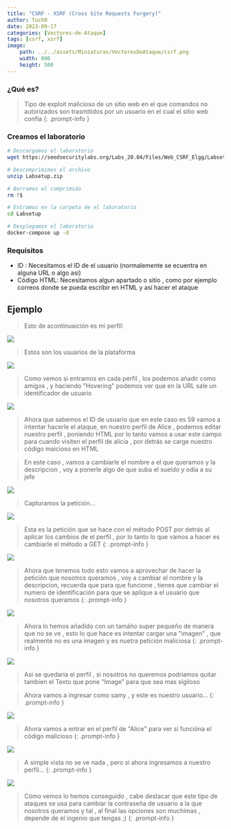 ```yaml
---
title: "CSRF - XSRF (Cross Site Requests Forgery)"
author: Tuch0
date: 2023-09-17
categories: [Vectores-de-Ataque]
tags: [csrf, xsrf]
image:
    path: ../../assets/Miniaturas/VectoresDeAtaque/csrf.png
    width: 800
    height: 500
---
```



### ¿Qué es?

> Tipo de exploit malicioso de un sitio web en el que comandos no autorizados son trasmitidos por un usuario en el cual el sitio web confia
{: .prompt-info }

### Creamos el laboratorio

```bash
# Descargamos el laboratorio
wget https://seedsecuritylabs.org/Labs_20.04/Files/Web_CSRF_Elgg/Labsetup.zip

# Descomprimimos el archivo
unzip Labsetup.zip

# Borramos el comprimido
rm !$

# Entramos en la carpeta de el laboratorio
cd Labsetup

# Desplegamos el laboratorio
docker-compose up -d
```

### Requisitos
- ID : Necesitamos el ID de el usuario (normalemente se ecuentra en alguna URL o algo asi)
- Código HTML: Necesitamos algun apartado o sitio , como por ejemplo correos donde se pueda escribir en HTML y así hacer el ataque

## Ejemplo

> Esto de acontinuaición es mi perfil:

![](../../assets/VectoresDeAtaque/CSRF-XSRF-(Cross-Site-Requests-Forgery)/1.jpg)

> Estos son los usuarios de la plataforma

![](../../assets/VectoresDeAtaque/CSRF-XSRF-(Cross-Site-Requests-Forgery)/2.jpg)

> Como vemos si entramos en cada perfil , los podemos añadir como amigos , y haciendo "Hovering" podemos ver que en la URL sale un identificador de usuario

![](../../assets/VectoresDeAtaque/CSRF-XSRF-(Cross-Site-Requests-Forgery)/3.jpg)

> Ahora que sabemos el ID de usuario que en este caso es 59 vamos a intentar hacerle el ataque, en nuestro perfil de Alice , podemos editar nuestro perfil , poniendo HTML por lo tanto vamos a usar este campo para cuando visiten el perfil de alicia , por detrás se carge nuestro código maicioso en HTML 

> En este caso , vamos a cambiarle el nombre a el que queramos y la descripcion , voy a ponerle algo de que suba el sueldo y odia a su jefe

![](../../assets/VectoresDeAtaque/CSRF-XSRF-(Cross-Site-Requests-Forgery)/4.jpg)

> Capturamos la petición...

![](../../assets/VectoresDeAtaque/CSRF-XSRF-(Cross-Site-Requests-Forgery)/5.jpg)

> Esta es la petición que se hace con el método POST por detrás al aplicar los cambios de el perfil , por lo tanto lo que vamos a hacer es cambiarle el método a GET
{: .prompt-info }

![](../../assets/VectoresDeAtaque/CSRF-XSRF-(Cross-Site-Requests-Forgery)/6.jpg)

> Ahora que tenemos todo esto vamos a aprovechar de hacer la petición que nosotros queramos , voy a cambiar el nombre y la descripcion, recuerda que para que funcione , tienes que cambiar el numero de identificación para que se aplique a el usuario que nosotros queramos
{: .prompt-info }

![](../../assets/VectoresDeAtaque/CSRF-XSRF-(Cross-Site-Requests-Forgery)/7.jpg)

> Ahora lo hemos añadido con un tamáño super pequeño de manera que no se ve , esto lo que hace es intentar cargar una "imagen" , que realmente no es una imagen y es nuetra petición maliciosa
{: .prompt-info }

![](../../assets/VectoresDeAtaque/CSRF-XSRF-(Cross-Site-Requests-Forgery)/8.jpg)

> Asi se quedaria el perfil , si nosotros no queremos podriamos quitar tambien el Texto que pone "Image" para que sea mas sigiloso

> Ahora vamos a ingresar como samy , y este es nuestro usuario...
{: .prompt-info }

![](../../assets/VectoresDeAtaque/CSRF-XSRF-(Cross-Site-Requests-Forgery)/9.jpg)

> Ahora vamos a entrar en el perfil de "Alice" para ver si funcióna el código malicioso
{: .prompt-info }

![](../../assets/VectoresDeAtaque/CSRF-XSRF-(Cross-Site-Requests-Forgery)/10.jpg)

> A simple vista no se ve nada , pero si ahora ingresamos a nuestro perfil...
{: .prompt-info }

![](../../assets/VectoresDeAtaque/CSRF-XSRF-(Cross-Site-Requests-Forgery)/11.jpg)

> Cómo vemos lo hemos conseguido , cabe destacar que este tipo de ataques se usa para cambiar la contraseña de usuario a la que nosotros queramos y tal , al final las opciones son muchimas , depende de el ingenio que tengas ;)
{: .prompt-info }

